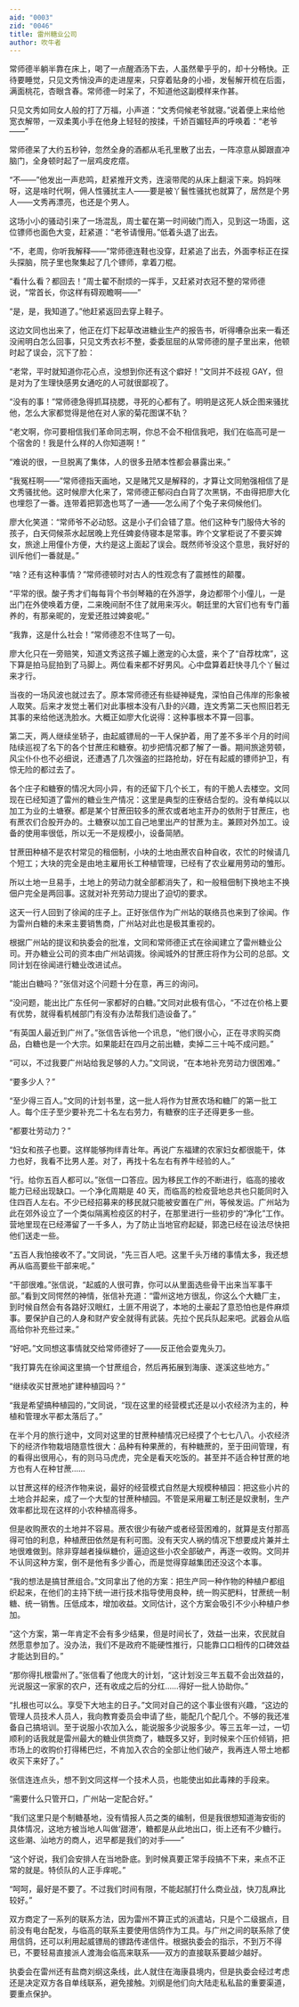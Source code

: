 ```yaml
---
aid: "0003"
zid: "0046"
title: 雷州糖业公司
author: 吹牛者
---
```


常师德半躺半靠在床上，喝了一点醒酒汤下去，人虽然晕乎乎的，却十分畅快。正待要睡觉，只见文秀悄没声的走进屋来，只穿着贴身的小褂，发髻解开梳在后面，满面桃花，杏眼含春。常师德一时呆了，不知道他这副模样来作甚。

只见文秀如同女人般的打了万福，小声道：“文秀伺候老爷就寝。”说着便上来给他宽衣解带，一双柔荑小手在他身上轻轻的按揉，千娇百媚轻声的呼唤着：“老爷——”

常师德呆了大约五秒钟，忽然全身的酒都从毛孔里散了出去，一阵凉意从脚跟直冲脑门，全身顿时起了一层鸡皮疙瘩。

“不——”他发出一声悲鸣，赶紧推开文秀，连滚带爬的从床上翻滚下来。妈妈咪呀，这是啥时代啊，佣人性骚扰主人——要是被丫鬟性骚扰也就算了，居然是个男人——文秀再漂亮，也还是个男人。

这场小小的骚动引来了一场混乱，周士翟在第一时间破门而入，见到这一场面，这位镖师也面色大变，赶紧道：“老爷请慢用。”低着头退了出去。

“不，老周，你听我解释——”常师德连鞋也没穿，赶紧追了出去，外面李标正在探头探脑，院子里也聚集起了几个镖师，拿着刀棍。

“看什么看？都回去！”周士翟不耐烦的一挥手，又赶紧对衣冠不整的常师德说，“常首长，你这样有碍观瞻啊——”

“是，是，我知道了。”他赶紧返回去穿上鞋子。

这边文同也出来了，他正在灯下起草改进糖业生产的报告书，听得嘈杂出来一看还没闹明白怎么回事，只见文秀衣衫不整，委委屈屈的从常师德的屋子里出来，他顿时起了误会，沉下了脸：

“老常，平时就知道你花心点，没想到你还有这个癖好！”文同并不歧视 GAY，但是对为了生理快感男女通吃的人可就很鄙视了。

“没有的事！”常师德急得抓耳挠腮，寻死的心都有了。明明是这死人妖企图来骚扰他，怎么大家都觉得是他在对人家的菊花图谋不轨？

“老文啊，你可要相信我们革命同志啊，你总不会不相信我吧，我们在临高可是一个宿舍的！我是什么样的人你知道啊！”

“难说的很，一旦脱离了集体，人的很多丑陋本性都会暴露出来。”

“我冤枉啊——”常师德指天画地，又是赌咒又是解释的，才算让文同勉强相信了是文秀骚扰他。这时候廖大化来了，常师德正郁闷白白背了次黑锅，不由得把廖大化也埋怨了一番。连带着把郭逸也骂了一通——怎么闹了个兔子来伺候他们。

廖大化笑道：“常师爷不必动怒。这是小子们会错了意。他们这种专门服侍大爷的孩子，白天伺候茶水起居晚上充任婢妾侍寝本是常事。昨个文掌柜说了不要买婢女，旅途上用僮仆方便，大约是这上面起了误会。既然师爷没这个意思，我好好的训斥他们一番就是。”

“啥？还有这种事情？”常师德顿时对古人的性观念有了震撼性的颠覆。

“平常的很。酸子秀才们每每背个书剑琴箱的在外游学，身边都带个小僮儿，一是出门在外使唤着方便，二来晚间耐不住了就用来泻火。朝廷里的大官们也有专门蓄养的，有那亲昵的，宠爱还胜过婢妾呢。”

“我靠，这是什么社会！”常师德忍不住骂了一句。

廖大化只在一旁赔笑，知道文秀这孩子媚上邀宠的心太盛，来个了“自荐枕席”，这下算是拍马屁拍到了马脚上。两位看来都不好男风。心中盘算着赶快寻几个丫鬟过来才行。

当夜的一场风波也就过去了。原本常师德还有些疑神疑鬼，深怕自己伟岸的形象被人取笑。后来才发觉土著们对此事根本没有八卦的兴趣，连文秀第二天也照旧若无其事的来给他送洗脸水。大概正如廖大化说得：这种事根本不算一回事。

第二天，两人继续坐轿子，由起威镖局的一干人保护着，用了差不多半个月的时间陆续巡视了名下的各个甘蔗庄和糖寮。初步把情况都了解了一番。期间旅途劳顿，风尘仆仆也不必细说，还遭遇了几次强盗的拦路抢劫，好在有起威的镖师护卫，有惊无险的都过去了。

各个庄子和糖寮的情况大同小异，有的还留下几个长工，有的干脆人去楼空。文同现在已经知道了雷州的糖业生产情况：这里是典型的庄寮结合型的。没有单纯以以加工为业的土塘寮。都是某个甘蔗田较多的蔗农或者地主开办的依附于甘蔗庄，也有蔗农们合股开办的。土糖寮以加工自己地里出产的甘蔗为主。兼顾对外加工。设备的使用率很低，所以无一不是规模小，设备简陋。

甘蔗田种植不是农村常见的租佃制，小块的土地由蔗农自种自收，农忙的时候请几个短工；大块的完全是由地主雇用长工种植管理，已经有了农业雇用劳动的雏形。

所以土地一旦易手，土地上的劳动力就全部都消失了，和一般租佃制下换地主不换佃户完全是两回事。这就对补充劳动力提出了迫切的要求。

这天一行人回到了徐闻的庄子上。正好张信作为广州站的联络员也来到了徐闻。作为雷州白糖的未来主要销售商，广州站对此也是极其重视的。

根据广州站的提议和执委会的批准，文同和常师德正式在徐闻建立了雷州糖业公司。开办糖业公司的资本由广州站调拨。徐闻城外的甘蔗庄将作为公司的总部。文同计划在徐闻进行糖业改进试点。

“能出白糖吗？”张信对这个问题十分在意，再三的询问。

“没问题，能出比广东任何一家都好的白糖。”文同对此极有信心，“不过在价格上要有优势，就得看机械部门有没有办法帮我们造设备了。”

“有英国人最近到广州了。”张信告诉他一个讯息，“他们很小心，正在寻求购买商品，白糖也是一个大宗。如果能赶在四月之前出糖，卖掉二三十吨不成问题。”

“可以，不过我要广州站给我足够的人力。”文同说，“在本地补充劳动力很困难。”

“要多少人？”

“至少得三百人。”文同的计划书里，这一批人将作为甘蔗农场和糖厂的第一批工人。每个庄子至少要补充二十名左右劳力，有糖寮的庄子还得更多一些。

“都要壮劳动力？”

“妇女和孩子也要。这样能够拘绊青壮年。再说广东福建的农家妇女都很能干，体力也好，我看不比男人差。对了，再找十名左右有养牛经验的人。”

“行。给你五百人都可以。”张信一口答应。因为移民工作的不断进行，临高的接收能力已经出现缺口。一个净化周期是 40 天，而临高的检疫营地总共也只能同时入住四百人左右。不少已经招募来的移民就只能被安置在广州，等候发运。广州站为此在郊外设立了一个类似隔离检疫区的村子，在那里进行一些初步的“净化”工作。营地里现在已经滞留了一千多人，为了防止当地官府起疑，郭逸已经在设法尽快把他们送走一些。

“五百人我怕接收不了。”文同说，“先三百人吧。这里千头万绪的事情太多，我还想再从临高要些干部来呢。”

“干部很难。”张信说，“起威的人很可靠，你可以从里面选些骨干出来当军事干部。”看到文同愕然的神情，张信补充道：“雷州这地方很乱，你这么个大糖厂主，到时候自然会有各路好汉眼红，土匪不用说了，本地的土豪起了意恐怕也是件麻烦事。要保护自己的人身和财产安全就得有武装。先拉个民兵队起来吧。武器会从临高给你补充些过来。”

“好吧。”文同想这事情就交给常师德好了——反正他会耍鬼头刀。

“我打算先在徐闻这里搞一个甘蔗组合，然后再拓展到海康、遂溪这些地方。”

“继续收买甘蔗地扩建种植园吗？”

“我是希望搞种植园的，”文同说，“现在这里的经营模式还是以小农经济为主的，种植和管理水平都太落后了。”

在半个月的旅行途中，文同对这里的甘蔗种植情况已经摸了个七七八八。小农经济下的经济作物栽培随意性很大：品种有种果蔗的，有种糖蔗的，至于田间管理，有的看得出很用心，有的则马马虎虎，完全是看天吃饭的。甚至并不适合种甘蔗的地方也有人在种甘蔗……

以甘蔗这样的经济作物来说，最好的经营模式自然是大规模种植园：把这些小片的土地合并起来，成了一个大型的甘蔗种植园。不管是采用雇工制还是奴隶制，生产效率都比现在这样的小农种植高得多。

但是收购蔗农的土地并不容易。蔗农很少有破产或者经营困难的，就算是支付那高得可怕的利息，种植蔗田依然是有利可图。没有天灾人祸的情况下想要成片兼并土地很难做到。除非穿越者操纵糖价，逼迫这些小农全部破产，再逐一收购。文同并不认同这种方案，倒不是他有多少善心，而是觉得穿越集团还没这个本事。

“我的想法是搞甘蔗组合。”文同拿出了他的方案：把生产同一种作物的种植户都组织起来，在他们的主持下统一进行技术指导使用良种，统一购买肥料，甘蔗统一制糖、统一销售。压低成本，增加收益。文同估计，这个方案会吸引不少小种植户参加。

“这个方案，第一年肯定不会有多少结果，但是时间长了，效益一出来，农民就自然愿意参加了。没办法，我们不是政府不能硬性推行，只能靠口口相传的口碑效益才能达到目的。”

“那你得扎根雷州了。”张信看了他庞大的计划，“这计划没三年五载不会出效益的，光说服这一家家的农户，还有收成之后的分红……得好一批人协助你。”

“扎根也可以么。享受下大地主的日子。”文同对自己的这个事业很有兴趣，“这边的管理人员技术人员人，我向教育委员会申请了些，能配几个配几个。不够的我还准备自己搞培训。至于说服小农加入么，能说服多少说服多少。等三五年一过，一切顺利的话我就是雷州最大的糖业供货商了，糖既多又好，到时候来个压价倾销，把市场上的收购价打得稀巴烂，不肯加入农合的全部让他们破产，我再连人带土地都收买下来好了。”

张信连连点头，想不到文同这样一个技术人员，也能使出如此毒辣的手段来。

“需要什么只管开口，广州站一定配合好。”

“我们这里只是个制糖基地，没有情报人员之类的编制，但是我很想知道海安街的具体情况，这地方被当地人叫做‘甜港’，糖都是从此地出口，街上还有不少糖行。这些潮、汕地方的商人，迟早都是我们的对手——”

“这个好说，我们会安排人在当地卧底。到时候真要正常手段搞不下来，来点不正常的就是。特侦队的人正手痒呢。”

“呵呵，最好是不要了。不过我们时间有限，不能起腻打什么商业战，快刀乱麻比较好。”

双方商定了一系列的联系方法，因为雷州不算正式的派遣站，只是个二级据点，目前没有电台配发，与临高的联系主要使用信鸽作为工具。与广州之间的联系除了使用信鸽，还可以利用起威镖局的镖路传递信件。根据执委会的指示，不到万不得已，不要轻易直接派人渡海会临高来联系——双方的直接联系要越少越好。

执委会在雷州还有盐商刘纲这条线，此人就住在海康县境内，但是执委会经过考虑还是决定双方各自单线联系，避免接触。刘纲是他们向大陆走私私盐的重要渠道，要重点保护。
